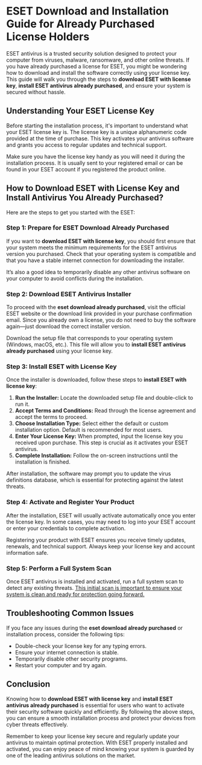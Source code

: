 # ESET Download and Installation Guide for Already Purchased License Holders

ESET antivirus is a trusted security solution designed to protect your computer from viruses, malware, ransomware, and other online threats. If you have already purchased a license for ESET, you might be wondering how to download and install the software correctly using your license key. This guide will walk you through the steps to **download ESET with license key**, **install ESET antivirus already purchased**, and ensure your system is secured without hassle.



## Understanding Your ESET License Key

Before starting the installation process, it's important to understand what your ESET license key is. The license key is a unique alphanumeric code provided at the time of purchase. This key activates your antivirus software and grants you access to regular updates and technical support.

Make sure you have the license key handy as you will need it during the installation process. It is usually sent to your registered email or can be found in your ESET account if you registered the product online.


## How to Download ESET with License Key and Install Antivirus You Already Purchased?

Here are the steps to get you started with the ESET:



### Step 1: Prepare for ESET Download Already Purchased

If you want to **download ESET with license key**, you should first ensure that your system meets the minimum requirements for the ESET antivirus version you purchased. Check that your operating system is compatible and that you have a stable internet connection for downloading the installer.

It’s also a good idea to temporarily disable any other antivirus software on your computer to avoid conflicts during the installation.



### Step 2: Download ESET Antivirus Installer

To proceed with the **eset download already purchased**, visit the official ESET website or the download link provided in your purchase confirmation email. Since you already own a license, you do not need to buy the software again—just download the correct installer version.

Download the setup file that corresponds to your operating system (Windows, macOS, etc.). This file will allow you to **install ESET antivirus already purchased** using your license key.



### Step 3: Install ESET with License Key

Once the installer is downloaded, follow these steps to **install ESET with license key**:

1. **Run the Installer:** Locate the downloaded setup file and double-click to run it.  
2. **Accept Terms and Conditions:** Read through the license agreement and accept the terms to proceed.  
3. **Choose Installation Type:** Select either the default or custom installation option. Default is recommended for most users.  
4. **Enter Your License Key:** When prompted, input the license key you received upon purchase. This step is crucial as it activates your ESET antivirus.  
5. **Complete Installation:** Follow the on-screen instructions until the installation is finished.

After installation, the software may prompt you to update the virus definitions database, which is essential for protecting against the latest threats.



### Step 4: Activate and Register Your Product

After the installation, ESET will usually activate automatically once you enter the license key. In some cases, you may need to log into your ESET account or enter your credentials to complete activation.

Registering your product with ESET ensures you receive timely updates, renewals, and technical support. Always keep your license key and account information safe.



### Step 5: Perform a Full System Scan

Once ESET antivirus is installed and activated, run a full system scan to detect any existing threats. [This initial scan is important to ensure your system is clean and ready for protection going forward.](https://eset32.readthedocs.io/)



## Troubleshooting Common Issues

If you face any issues during the **eset download already purchased** or installation process, consider the following tips:

- Double-check your license key for any typing errors.  
- Ensure your internet connection is stable.  
- Temporarily disable other security programs.  
- Restart your computer and try again.  




## Conclusion

Knowing how to **download ESET with license key** and **install ESET antivirus already purchased** is essential for users who want to activate their security software quickly and efficiently. By following the above steps, you can ensure a smooth installation process and protect your devices from cyber threats effectively.

Remember to keep your license key secure and regularly update your antivirus to maintain optimal protection. With ESET properly installed and activated, you can enjoy peace of mind knowing your system is guarded by one of the leading antivirus solutions on the market.
